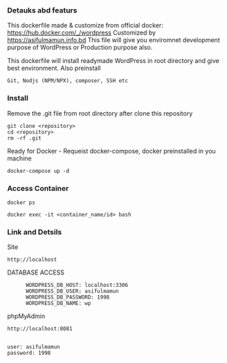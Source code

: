 
### Detauks abd featurs

This dockerfile made & customize from official docker: https://hub.docker.com/_/wordpress
Customized by https://asifulmamun.info.bd
This file will give you enviromnet development purpose of WordPress or Production purpose also.

This dockerfile will install readymade WordPress in root directory and give best environment. Also preinstall
```
Git, Nodjs (NPM/NPX), composer, SSH etc
```

### Install

Remove the .git file from root directory after clone this repository
```
git clone <repository>
cd <repository>
rm -rf .git
```

Ready for Docker - Requeist docker-compose, docker preinstalled in you machine
```
docker-compose up -d
```

### Access Container
```
docker ps

docker exec -it <container_name/id> bash
```

### Link and Detsils


Site
```
http://localhost

```

DATABASE ACCESS
```
      WORDPRESS_DB_HOST: localhost:3306
      WORDPRESS_DB_USER: asifulmamun
      WORDPRESS_DB_PASSWORD: 1998
      WORDPRESS_DB_NAME: wp
```

phpMyAdmin
```
http://localhost:8081


user: asifulmamun
password: 1998
```